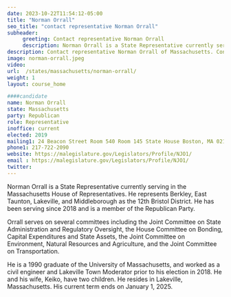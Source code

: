 ```yaml
---
date: 2023-10-22T11:54:12-05:00
title: "Norman Orrall"
seo_title: "contact representative Norman Orrall"
subheader:
     greeting: Contact representative Norman Orrall
     description: Norman Orrall is a State Representative currently serving in the Massachusetts House of Representatives. He represents Berkley, East Taunton, Lakeville, and Middleborough as the 12th Bristol District. He has been serving since 2018 and is a member of the Republican Party.
description: Contact representative Norman Orrall of Massachusetts. Contact information for Norman Orrall includes email address, phone number, and mailing address.
image: norman-orrall.jpeg
video:
url:  /states/massachusetts/norman-orrall/
weight: 1
layout: course_home

####candidate
name: Norman Orrall
state: Massachusetts
party: Republican
role: Representative
inoffice: current
elected: 2019
mailing1: 24 Beacon Street Room 540 Room 145 State House Boston, MA 02133
phone1: 217-722-2090
website: https://malegislature.gov/Legislators/Profile/NJO1/
email : https://malegislature.gov/Legislators/Profile/NJO1/
twitter: 
---
```


Norman Orrall is a State Representative currently serving in the Massachusetts House of Representatives. He represents Berkley, East Taunton, Lakeville, and Middleborough as the 12th Bristol District. He has been serving since 2018 and is a member of the Republican Party.

Orrall serves on several committees including the Joint Committee on State Administration and Regulatory Oversight, the House Committee on Bonding, Capital Expenditures and State Assets, the Joint Committee on Environment, Natural Resources and Agriculture, and the Joint Committee on Transportation.

He is a 1990 graduate of the University of Massachusetts, and worked as a civil engineer and Lakeville Town Moderator prior to his election in 2018. He and his wife, Keiko, have two children. He resides in Lakeville, Massachusetts. His current term ends on January 1, 2025.
